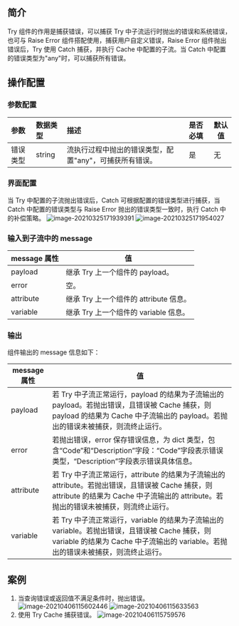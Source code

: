 

## 简介

Try 组件的作用是捕获错误，可以捕获 Try 中子流运行时抛出的错误和系统错误，也可与 Raise Error 组件搭配使用，捕获用户自定义错误，Raise Error 组件抛出错误后，Try 使用 Catch 捕获，并执行 Cache 中配置的子流。当 Catch 中配置的错误类型为"any"时，可以捕获所有错误。

## 操作配置

### 参数配置

| 参数     | 数据类型 | 描述                                                  | 是否必填 | 默认值 |
| :------- | :------- | :---------------------------------------------------- | :------- | ------ |
| 错误类型 | string   | 流执行过程中抛出的错误类型，配置"any"，可捕获所有错误。 | 是       | 无     |

### 界面配置
当 Try 中配置的子流抛出错误后，Catch 可根据配置的错误类型进行捕获，当 Catch 中配置的错误类型与 Raise Error 抛出的错误类型一致时，执行 Catch 中的补偿策略。
![image-20210325171939391](https://main.qcloudimg.com/raw/cd27e7606d8bc4128a75c606909e2153/image-20210325171939391.png)
![image-20210325171954027](https://main.qcloudimg.com/raw/4aafc76d0f160bda633a24cb44b20134/image-20210325171954027.png)

### 输入到子流中的 message 

| message 属性 | 值                               |
| ----------- | -------------------------------- |
| payload     | 继承 Try 上一个组件的 payload。       |
| error       | 空。                               |
| attribute   | 继承 Try 上一个组件的 attribute 信息。 |
| variable    | 继承 Try 上一个组件的 variable 信息。  |

### 输出

组件输出的 message 信息如下：

| message 属性 | 值                                                           |
| ----------- | ------------------------------------------------------------ |
| payload     | 若 Try 中子流正常运行，payload 的结果为子流输出的 payload。若抛出错误，且错误被 Cache 捕获，则 payload 的结果为 Cache 中子流输出的 payload。若抛出的错误未被捕获，则流终止运行。 |
| error       | 若抛出错误，error 保存错误信息，为 dict 类型，包含“Code”和“Description”字段：“Code”字段表示错误类型，“Description”字段表示错误具体信息。 |
| attribute   | 若 Try 中子流正常运行，attribute 的结果为子流输出的 attribute。若抛出错误，且错误被 Cache 捕获，则 attribute 的结果为 Cache 中子流输出的 attribute。若抛出的错误未被捕获，则流终止运行。 |
| variable    | 若 Try 中子流正常运行，variable 的结果为子流输出的 variable。若抛出错误，且错误被 Cache 捕获，则 variable 的结果为 Cache 中子流输出的 variable。若抛出的错误未被捕获，则流终止运行。 |

## 案例
1. 当查询错误或返回值不满足条件时，抛出错误。
   ![image-20210406115602446](https://main.qcloudimg.com/raw/88e7d3834d0d3078946f177561523ad2/image-20210406115602446.png)
   ![image-20210406115633563](https://main.qcloudimg.com/raw/00bde90f83b8b3967ff089b2f3ec2d22/image-20210406115633563.png)
2. 使用 Try Cache 捕获错误。
   ![image-20210406115759576](https://main.qcloudimg.com/raw/26c58fd377be5ea4364282e0e918498d/image-20210406115759576.png)
